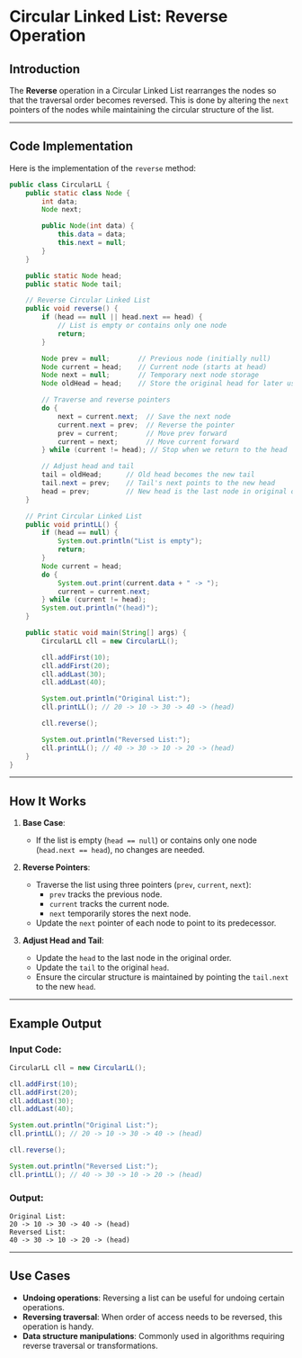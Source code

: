 
# Circular Linked List: Reverse Operation

## Introduction

The **Reverse** operation in a Circular Linked List rearranges the nodes so that the traversal order becomes reversed. This is done by altering the `next` pointers of the nodes while maintaining the circular structure of the list.

---

## Code Implementation

Here is the implementation of the `reverse` method:

```java
public class CircularLL {
    public static class Node {
        int data;
        Node next;

        public Node(int data) {
            this.data = data;
            this.next = null;
        }
    }

    public static Node head;
    public static Node tail;

    // Reverse Circular Linked List
    public void reverse() {
        if (head == null || head.next == head) {
            // List is empty or contains only one node
            return;
        }

        Node prev = null;       // Previous node (initially null)
        Node current = head;    // Current node (starts at head)
        Node next = null;       // Temporary next node storage
        Node oldHead = head;    // Store the original head for later use

        // Traverse and reverse pointers
        do {
            next = current.next;  // Save the next node
            current.next = prev;  // Reverse the pointer
            prev = current;       // Move prev forward
            current = next;       // Move current forward
        } while (current != head); // Stop when we return to the head

        // Adjust head and tail
        tail = oldHead;      // Old head becomes the new tail
        tail.next = prev;    // Tail's next points to the new head
        head = prev;         // New head is the last node in original order
    }

    // Print Circular Linked List
    public void printLL() {
        if (head == null) {
            System.out.println("List is empty");
            return;
        }
        Node current = head;
        do {
            System.out.print(current.data + " -> ");
            current = current.next;
        } while (current != head);
        System.out.println("(head)");
    }

    public static void main(String[] args) {
        CircularLL cll = new CircularLL();

        cll.addFirst(10);
        cll.addFirst(20);
        cll.addLast(30);
        cll.addLast(40);

        System.out.println("Original List:");
        cll.printLL(); // 20 -> 10 -> 30 -> 40 -> (head)

        cll.reverse();

        System.out.println("Reversed List:");
        cll.printLL(); // 40 -> 30 -> 10 -> 20 -> (head)
    }
}
```

---

## How It Works

1. **Base Case**:  
   - If the list is empty (`head == null`) or contains only one node (`head.next == head`), no changes are needed.

2. **Reverse Pointers**:  
   - Traverse the list using three pointers (`prev`, `current`, `next`):  
     - `prev` tracks the previous node.  
     - `current` tracks the current node.  
     - `next` temporarily stores the next node.  
   - Update the `next` pointer of each node to point to its predecessor.

3. **Adjust Head and Tail**:  
   - Update the `head` to the last node in the original order.  
   - Update the `tail` to the original `head`.  
   - Ensure the circular structure is maintained by pointing the `tail.next` to the new `head`.

---

## Example Output

### Input Code:
```java
CircularLL cll = new CircularLL();

cll.addFirst(10);
cll.addFirst(20);
cll.addLast(30);
cll.addLast(40);

System.out.println("Original List:");
cll.printLL(); // 20 -> 10 -> 30 -> 40 -> (head)

cll.reverse();

System.out.println("Reversed List:");
cll.printLL(); // 40 -> 30 -> 10 -> 20 -> (head)
```

### Output:
```
Original List:
20 -> 10 -> 30 -> 40 -> (head)
Reversed List:
40 -> 30 -> 10 -> 20 -> (head)
```

---

## Use Cases

- **Undoing operations**: Reversing a list can be useful for undoing certain operations.  
- **Reversing traversal**: When order of access needs to be reversed, this operation is handy.  
- **Data structure manipulations**: Commonly used in algorithms requiring reverse traversal or transformations.

